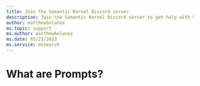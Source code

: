 ```yaml
---
title: Join the Semantic Kernel Discord server
description: Join the Semantic Kernel Discord server to get help with Semantic Kernel
author: matthewbolanos
ms.topic: support
ms.author: matthewbolanos
ms.date: 05/21/2023
ms.service: mssearch
---
```

# What are Prompts?

